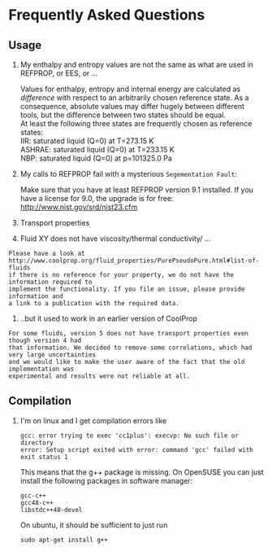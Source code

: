 
Frequently Asked Questions
==========================

Usage
-----

1. My enthalpy and entropy values are not the same as what are used in REFPROP, or EES, or ...

    Values for enthalpy, entropy and internal energy are calculated as *difference* 
    with respect to an arbitrarily chosen reference state. 
    As a consequence, absolute values may differ hugely between different tools, 
    but the difference between two states should be equal.  
    At least the following three states are frequently chosen as reference states:  
    IIR: saturated liquid (Q=0) at T=273.15 K  
    ASHRAE: saturated liquid (Q=0) at T=233.15 K  
    NBP: saturated liquid (Q=0) at p=101325.0 Pa
    
    
2. My calls to REFPROP fail with a mysterious `Segementation Fault`: 

    Make sure that you have at least REFPROP version 9.1 installed. If you have a license for 9.0, 
    the upgrade is for free: http://www.nist.gov/srd/nist23.cfm
    
3. Transport properties
  1. Fluid XY does not have viscosity/thermal conductivity/ ... 

    Please have a look at 
    http://www.coolprop.org/fluid_properties/PurePseudoPure.html#list-of-fluids 
    if there is no reference for your property, we do not have the information required to 
    implement the functionality. If you file an issue, please provide information and 
    a link to a publication with the required data. 
    
  1. ..but it used to work in an earlier version of CoolProp
    
    For some fluids, version 5 does not have transport properties even though version 4 had 
    that information. We decided to remove some correlations, which had very large uncertainties 
    and we would like to make the user aware of the fact that the old implementation was 
    experimental and results were not reliable at all.
    
Compilation
-----------

1. I'm on linux and I get compilation errors like

    ```
    gcc: error trying to exec 'cc1plus': execvp: No such file or directory
    error: Setup script exited with error: command 'gcc' failed with exit status 1
    ```
    
    This means that the g++ package is missing.  On OpenSUSE you can just install the following packages in software manager:
    
    ```
    gcc-c++
    gcc48-c++
    libstdc++48-devel
    ```
    
    On ubuntu, it should be sufficient to just run
    
    ```
    sudo apt-get install g++
    ```
    
    
